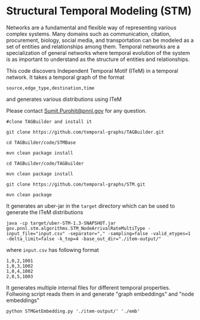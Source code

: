 # Structural Temporal Modeling (STM)
Networks are a fundamental and flexible way of representing various complex systems. 
Many domains such as communication, citation, procurement, biology, social media, and transportation 
can be modeled as a set of entities and relationships among them. 
Temporal networks are a specialization of general networks where temporal evolution of the system is as important to 
understand as the structure of entities and relationships. 

This code discovers Independent Temporal Motif (ITeM) in a temporal network. It takes a temporal graph of the format 
```
source,edge_type,destination,time
```
and generates various distributions using ITeM

Please contact Sumit.Purohit@pnnl.gov for any question.

```
#clone TAGBuilder and install it

git clone https://github.com/temporal-graphs/TAGBuilder.git

cd TAGBuilder/code/STMBase

mvn clean package install

cd TAGBuilder/code/TAGBuilder

mvn clean package install

git clone https://github.com/temporal-graphs/STM.git

mvn clean package
```
It generates an uber-jar in the `target` directory which can be used to generate the ITeM distributions
```
java -cp target/uber-STM-1.3-SNAPSHOT.jar gov.pnnl.stm.algorithms.STM_NodeArrivalRateMultiType -input_file="input.csv" -separator="," -sampling=false -valid_etypes=1 -delta_limit=false -k_top=4 -base_out_dir="./item-output/"
```
where `input.csv` has following format
```
1,0,2,1001
1,0,3,1002
1,0,4,1002
2,0,5,1003
```

It generates multiple internal files for different temporal properties. Follwoing script reads them in and generate "graph embeddings" and "node embeddings"
```
python STMGetEmbedding.py './item-output/' './emb'
```
